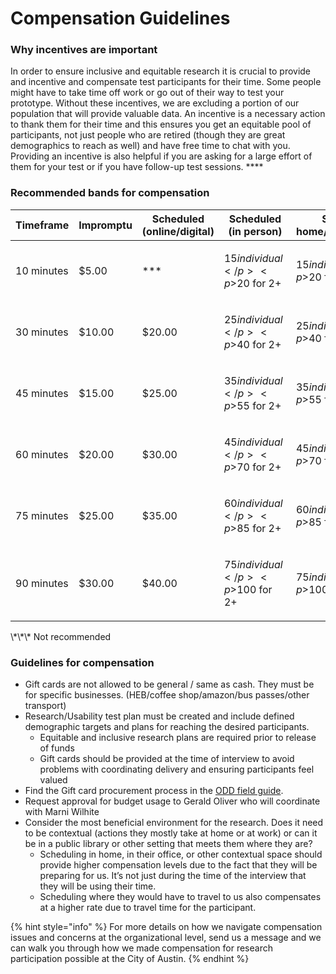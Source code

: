 # Compensation Guidelines

### **Why incentives are important**

In order to ensure inclusive and equitable research it is crucial to provide and incentive and compensate test participants for their time. Some people might have to take time off work or go out of their way to test your prototype. Without these incentives, we are excluding a portion of our population that will provide valuable data. An incentive is a necessary action to thank them for their time and this ensures you get an equitable pool of participants, not just people who are retired (though they are great demographics to reach as well) and have free time to chat with you. Providing an incentive is also helpful if you are asking for a large effort of them for your test or if you have follow-up test sessions. \*\*\*\*

### **Recommended bands for compensation**

| **Timeframe** | Impromptu | Scheduled (online/digital) | **Scheduled (in person)**                  | **Scheduled (in home/office/contextual)**  |
| ------------- | --------- | -------------------------- | ------------------------------------------ | ------------------------------------------ |
| 10 minutes    | $5.00     | \*\*\*                     | <p>$15 individual</p><p>$20 for 2+<br></p> | <p>$15 individual</p><p>$20 for 2+<br></p> |
| 30 minutes    | $10.00    | $20.00                     | <p>$25 individual</p><p>$40 for 2+</p>     | <p>$25 individual</p><p>$40 for 2+</p>     |
| 45 minutes    | $15.00    | $25.00                     | <p>$35 individual</p><p>$55 for 2+</p>     | <p>$35 individual</p><p>$55 for 2+</p>     |
| 60 minutes    | $20.00    | $30.00                     | <p>$45 individual</p><p>$70 for 2+</p>     | <p>$45 individual</p><p>$70 for 2+</p>     |
| 75 minutes    | $25.00    | $35.00                     | <p>$60 individual</p><p>$85 for 2+</p>     | <p>$60 individual</p><p>$85 for 2+</p>     |
| 90 minutes    | $30.00    | $40.00                     | <p>$75 individual</p><p>$100 for 2+</p>    | <p>$75 individual</p><p>$100 for 2+</p>    |

\\\*\\\*\\\* Not recommended

### **Guidelines for compensation**

* Gift cards are not allowed to be general / same as cash. They must be for specific businesses. (HEB/coffee shop/amazon/bus passes/other transport)
* Research/Usability test plan must be created and include defined demographic targets and plans for reaching the desired participants.
  * Equitable and inclusive research plans are required prior to release of funds
  * Gift cards should be provided at the time of interview to avoid problems with coordinating delivery and ensuring participants feel valued
* Find the Gift card procurement process in the [ODD field guide](https://docs.google.com/document/d/11w8I9X3hpg1GM\_nCvKlMj6U4F4tM1yDdULUPc\_e7RwY/edit?usp=sharing).
* Request approval for budget usage to Gerald Oliver who will coordinate with Marni Wilhite
* Consider the most beneficial environment for the research. Does it need to be contextual (actions they mostly take at home or at work) or can it be in a public library or other setting that meets them where they are?
  * Scheduling in home, in their office, or other contextual space should provide higher compensation levels due to the fact that they will be preparing for us. It’s not just during the time of the interview that they will be using their time.
  * Scheduling where they would have to travel to us also compensates at a higher rate due to travel time for the participant.

{% hint style="info" %}
For more details on how we navigate compensation issues and concerns at the organizational level, send us a message and we can walk you through how we made compensation for research participation possible at the City of Austin.
{% endhint %}
